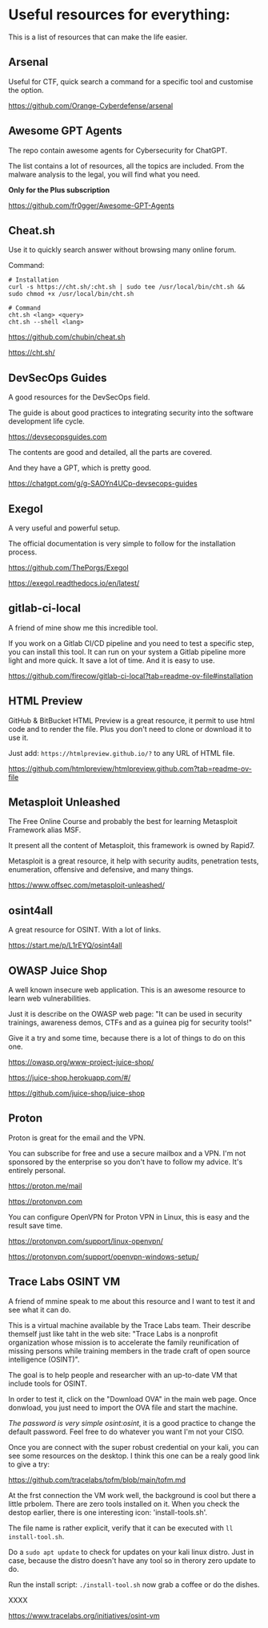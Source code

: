 # Useful resources for everything:

This is a list of resources that can make the life easier.

## Arsenal

Useful for CTF, quick search a command for a specific tool and customise the option.

https://github.com/Orange-Cyberdefense/arsenal

## Awesome GPT Agents

The repo contain awesome agents for Cybersecurity for ChatGPT.

The list contains a lot of resources, all the topics are included. From the malware analysis to the legal, you will find what you need.

**Only for the Plus subscription**

https://github.com/fr0gger/Awesome-GPT-Agents

## Cheat.sh

Use it to quickly search answer without browsing many online forum.

Command:
```
# Installation
curl -s https://cht.sh/:cht.sh | sudo tee /usr/local/bin/cht.sh && sudo chmod +x /usr/local/bin/cht.sh

# Command
cht.sh <lang> <query>
cht.sh --shell <lang>
```

https://github.com/chubin/cheat.sh

https://cht.sh/

## DevSecOps Guides

A good resources for the DevSecOps field.

The guide is about good practices to integrating security into the software development life cycle.

https://devsecopsguides.com

The contents are good and detailed, all the parts are covered.

And they have a GPT, which is pretty good.

https://chatgpt.com/g/g-SAOYn4UCp-devsecops-guides

## Exegol

A very useful and powerful setup.

The official documentation is very simple to follow for the installation process.

https://github.com/ThePorgs/Exegol

https://exegol.readthedocs.io/en/latest/

## gitlab-ci-local

A friend of mine show me this incredible tool.

If you work on a Gitlab CI/CD pipeline and you need to test a specific step, you can install this tool. It can run on your system a Gitlab pipeline more light and more quick. It save a lot of time. And it is easy to use.

https://github.com/firecow/gitlab-ci-local?tab=readme-ov-file#installation

## HTML Preview

GitHub & BitBucket HTML Preview is a great resource, it permit to use html code and to render the file. Plus you don't need to clone or download it to use it.

Just add: `https://htmlpreview.github.io/?` to any URL of HTML file.

https://github.com/htmlpreview/htmlpreview.github.com?tab=readme-ov-file

## Metasploit Unleashed

The Free Online Course and probably the best for learning Metasploit Framework alias MSF.

It present all the content of Metasploit, this framework is owned by Rapid7.

Metasploit is a great resource, it help with security audits, penetration tests, enumeration, offensive and defensive, and many things.

https://www.offsec.com/metasploit-unleashed/

## osint4all

A great resource for OSINT. With a lot of links.

https://start.me/p/L1rEYQ/osint4all

## OWASP Juice Shop

A well known insecure web application. This is an awesome resource to learn web vulnerabilities.

Just it is describe on the OWASP web page: "It can be used in security trainings, awareness demos, CTFs and as a guinea pig for security tools!"

Give it a try and some time, because there is a lot of things to do on this one.

https://owasp.org/www-project-juice-shop/

https://juice-shop.herokuapp.com/#/

https://github.com/juice-shop/juice-shop

## Proton

Proton is great for the email and the VPN.

You can subscribe for free and use a secure mailbox and a VPN. I'm not sponsored by the enterprise so you don't have to follow my advice. It's entirely personal.

https://proton.me/mail

https://protonvpn.com

You can configure OpenVPN for Proton VPN in Linux, this is easy and the result save time.

https://protonvpn.com/support/linux-openvpn/

https://protonvpn.com/support/openvpn-windows-setup/

## Trace Labs OSINT VM

A friend of mmine speak to me about this resource and I want to test it and see what it can do.

This is a virtual machine available by the Trace Labs team. Their describe themself just like taht in the web site: "Trace Labs is a nonprofit organization whose mission is to accelerate the family reunification of missing persons while training members in the trade craft of open source intelligence (OSINT)".

The goal is to help people and researcher with an up-to-date VM that include tools for OSINT.

In order to test it, click on the "Download OVA" in the main web page. Once donwload, you just need to import the OVA file and start the machine.

*The password is very simple osint:osint*, it is a good practice to change the default password. Feel free to do whatever you want I'm not your CISO.

Once you are connect with the super robust credential on your kali, you can see some resources on the desktop. I think this one can be a realy good link to give a try:

https://github.com/tracelabs/tofm/blob/main/tofm.md

At the frst connection the VM work well, the background is cool but there a little prbolem. There are zero tools installed on it. When you check the destop earlier, there is one interesting icon: 'install-tools.sh'.

The file name is rather explicit, verify that it can be executed with `ll install-tool.sh`.

Do a `sudo apt update` to check for updates on your kali linux distro. Just in case, because the distro doesn't have any tool so in therory zero update to do.

Run the install script: `./install-tool.sh` now grab a coffee or do the dishes.

XXXX




https://www.tracelabs.org/initiatives/osint-vm
